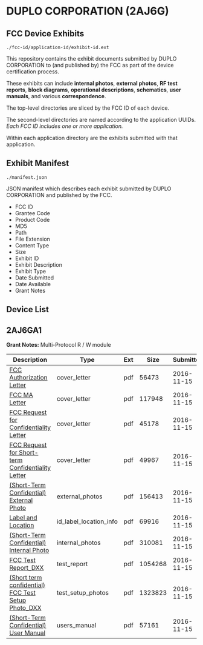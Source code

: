 # DUPLO CORPORATION (2AJ6G)
## FCC Device Exhibits

```
./fcc-id/application-id/exhibit-id.ext
```

This repository contains the exhibit documents submitted by DUPLO CORPORATION to (and published by) the FCC as part of the device certification process.

These exhibits can include **internal photos**, **external photos**, **RF test reports**, **block diagrams**, **operational descriptions**, **schematics**, **user manuals**, and various **correspondence**.

The top-level directories are sliced by the FCC ID of each device.

The second-level directories are named according to the application UUIDs. *Each FCC ID includes one or more application.*

Within each application directory are the exhibits submitted with that application. 

## Exhibit Manifest

```
./manifest.json
```

JSON manifest which describes each exhibit submitted by DUPLO CORPORATION and published by the FCC.

- FCC ID
- Grantee Code
- Product Code
- MD5
- Path
- File Extension
- Content Type
- Size
- Exhibit ID
- Exhibit Description
- Exhibit Type
- Date Submitted
- Date Available
- Grant Notes

## Device List
## 2AJ6GA1
**Grant Notes:** Multi-Protocol R / W module

| Description | Type | Ext | Size | Submitted | Available |
| ----------- | ---- | --- | ---- | --------- | --------- |
| [FCC Authorization Letter](2AJ6GA1/ad8cded36cf9092aeaa7f4491c08a56b/3195922.pdf) | cover_letter | pdf | 56473 | 2016-11-15 | 2016-11-15 |
| [FCC MA Letter](2AJ6GA1/ad8cded36cf9092aeaa7f4491c08a56b/3195923.pdf) | cover_letter | pdf | 117948 | 2016-11-15 | 2016-11-15 |
| [FCC Request for Confidentiality Letter](2AJ6GA1/ad8cded36cf9092aeaa7f4491c08a56b/3195924.pdf) | cover_letter | pdf | 45178 | 2016-11-15 | 2016-11-15 |
| [FCC Request for Short-term Confidentiality Letter](2AJ6GA1/ad8cded36cf9092aeaa7f4491c08a56b/3195925.pdf) | cover_letter | pdf | 49967 | 2016-11-15 | 2016-11-15 |
| [(Short-Term Confidential) External Photo](2AJ6GA1/ad8cded36cf9092aeaa7f4491c08a56b/3195929.pdf) | external_photos | pdf | 156413 | 2016-11-15 | 2017-05-15 |
| [Label and Location](2AJ6GA1/ad8cded36cf9092aeaa7f4491c08a56b/3195927.pdf) | id_label_location_info | pdf | 69916 | 2016-11-15 | 2016-11-15 |
| [(Short-Term Confidential) Internal Photo](2AJ6GA1/ad8cded36cf9092aeaa7f4491c08a56b/3195930.pdf) | internal_photos | pdf | 310081 | 2016-11-15 | 2017-05-15 |
| [FCC Test Report_DXX](2AJ6GA1/ad8cded36cf9092aeaa7f4491c08a56b/3195926.pdf) | test_report | pdf | 1054268 | 2016-11-15 | 2016-11-15 |
| [(Short term confidential) FCC Test Setup Photo_DXX](2AJ6GA1/ad8cded36cf9092aeaa7f4491c08a56b/3195928.pdf) | test_setup_photos | pdf | 1323823 | 2016-11-15 | 2017-05-15 |
| [(Short-Term Confidential) User Manual](2AJ6GA1/ad8cded36cf9092aeaa7f4491c08a56b/3195931.pdf) | users_manual | pdf | 57161 | 2016-11-15 | 2017-05-15 |
